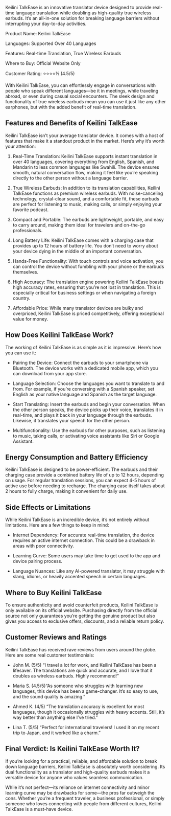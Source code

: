 Keilini TalkEase is an innovative translator device designed to provide real-time language translation while doubling as high-quality true wireless earbuds. It’s an all-in-one solution for breaking language barriers without interrupting your day-to-day activities.

Product Name: Keilini TalkEase

Languages: Supported Over 40 Languages

Features: Real-time Translation, True Wireless Earbuds

Where to Buy: Official Website Only

Customer Rating: ⭐⭐⭐⭐½ (4.5/5)

With Keilini TalkEase, you can effortlessly engage in conversations with people who speak different languages—be it in meetings, while traveling abroad, or even during casual social encounters. The sleek design and functionality of true wireless earbuds mean you can use it just like any other earphones, but with the added benefit of real-time translation.

## Features and Benefits of Keilini TalkEase

Keilini TalkEase isn’t your average translator device. It comes with a host of features that make it a standout product in the market. Here’s why it’s worth your attention:

1. Real-Time Translation: Keilini TalkEase supports instant translation in over 40 languages, covering everything from English, Spanish, and Mandarin to less common languages like Swahili. The device ensures smooth, natural conversation flow, making it feel like you’re speaking directly to the other person without a language barrier.

2. True Wireless Earbuds: In addition to its translation capabilities, Keilini TalkEase functions as premium wireless earbuds. With noise-canceling technology, crystal-clear sound, and a comfortable fit, these earbuds are perfect for listening to music, making calls, or simply enjoying your favorite podcast.

3. Compact and Portable: The earbuds are lightweight, portable, and easy to carry around, making them ideal for travelers and on-the-go professionals.

4. Long Battery Life: Keilini TalkEase comes with a charging case that provides up to 12 hours of battery life. You don’t need to worry about your device dying in the middle of an important conversation.

5. Hands-Free Functionality: With touch controls and voice activation, you can control the device without fumbling with your phone or the earbuds themselves.

6. High Accuracy: The translation engine powering Keilini TalkEase boasts high accuracy rates, ensuring that you’re not lost in translation. This is especially critical for business settings or when navigating a foreign country.

7. Affordable Price: While many translator devices are bulky and overpriced, Keilini TalkEase is priced competitively, offering exceptional value for money.

## How Does Keilini TalkEase Work?

The working of Keilini TalkEase is as simple as it is impressive. Here’s how you can use it:

- Pairing the Device: Connect the earbuds to your smartphone via Bluetooth. The device works with a dedicated mobile app, which you can download from your app store.

- Language Selection: Choose the languages you want to translate to and from. For example, if you’re conversing with a Spanish speaker, set English as your native language and Spanish as the target language.

- Start Translating: Insert the earbuds and begin your conversation. When the other person speaks, the device picks up their voice, translates it in real-time, and plays it back in your language through the earbuds. Likewise, it translates your speech for the other person.

- Multifunctionality: Use the earbuds for other purposes, such as listening to music, taking calls, or activating voice assistants like Siri or Google Assistant.

## Energy Consumption and Battery Efficiency

Keilini TalkEase is designed to be power-efficient. The earbuds and their charging case provide a combined battery life of up to 12 hours, depending on usage. For regular translation sessions, you can expect 4-5 hours of active use before needing to recharge. The charging case itself takes about 2 hours to fully charge, making it convenient for daily use.

## Side Effects or Limitations

While Keilini TalkEase is an incredible device, it’s not entirely without limitations. Here are a few things to keep in mind:

- Internet Dependency: For accurate real-time translation, the device requires an active internet connection. This could be a drawback in areas with poor connectivity.

- Learning Curve: Some users may take time to get used to the app and device pairing process.

- Language Nuances: Like any AI-powered translator, it may struggle with slang, idioms, or heavily accented speech in certain languages.

## Where to Buy Keilini TalkEase

To ensure authenticity and avoid counterfeit products, Keilini TalkEase is only available on its official website. Purchasing directly from the official source not only guarantees you’re getting the genuine product but also gives you access to exclusive offers, discounts, and a reliable return policy.

## Customer Reviews and Ratings

Keilini TalkEase has received rave reviews from users around the globe. Here are some real customer testimonials:

- John M. (5/5) “I travel a lot for work, and Keilini TalkEase has been a lifesaver. The translations are quick and accurate, and I love that it doubles as wireless earbuds. Highly recommend!”

- Maria S. (4.5/5)“As someone who struggles with learning new languages, this device has been a game-changer. It’s so easy to use, and the sound quality is amazing.”

- Ahmed K. (4/5) “The translation accuracy is excellent for most languages, though it occasionally struggles with heavy accents. Still, it’s way better than anything else I’ve tried.”

- Lina T. (5/5) “Perfect for international travelers! I used it on my recent trip to Japan, and it worked like a charm.”

## Final Verdict: Is Keilini TalkEase Worth It?

If you’re looking for a practical, reliable, and affordable solution to break down language barriers, Keilini TalkEase is absolutely worth considering. Its dual functionality as a translator and high-quality earbuds makes it a versatile device for anyone who values seamless communication.

While it’s not perfect—its reliance on internet connectivity and minor learning curve may be drawbacks for some—the pros far outweigh the cons. Whether you’re a frequent traveler, a business professional, or simply someone who loves connecting with people from different cultures, Keilini TalkEase is a must-have device.
